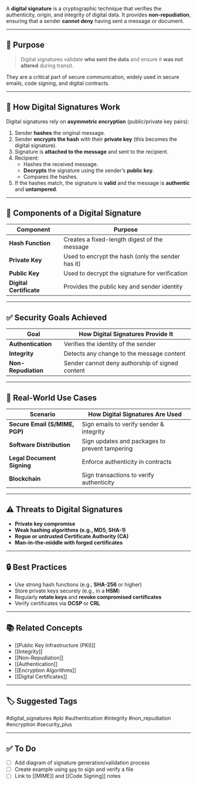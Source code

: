 A **digital signature** is a cryptographic technique that verifies the authenticity, origin, and integrity of digital data. It provides **non-repudiation**, ensuring that a sender **cannot deny** having sent a message or document.

---

## 🎯 Purpose

> Digital signatures validate **who sent the data** and ensure it **was not altered** during transit.

They are a critical part of secure communication, widely used in secure emails, code signing, and digital contracts.

---

## 🔐 How Digital Signatures Work

Digital signatures rely on **asymmetric encryption** (public/private key pairs):

1. Sender **hashes** the original message.
2. Sender **encrypts the hash** with their **private key** (this becomes the digital signature).
3. Signature is **attached to the message** and sent to the recipient.
4. Recipient:
   - Hashes the received message.
   - **Decrypts** the signature using the sender’s **public key**.
   - Compares the hashes.
5. If the hashes match, the signature is **valid** and the message is **authentic** and **untampered**.

---

## 🧱 Components of a Digital Signature

| Component            | Purpose                                           |
|----------------------|---------------------------------------------------|
| **Hash Function**    | Creates a fixed-length digest of the message      |
| **Private Key**      | Used to encrypt the hash (only the sender has it) |
| **Public Key**       | Used to decrypt the signature for verification    |
| **Digital Certificate** | Provides the public key and sender identity     |

---

## ✅ Security Goals Achieved

| Goal               | How Digital Signatures Provide It                     |
|--------------------|-------------------------------------------------------|
| **Authentication** | Verifies the identity of the sender                   |
| **Integrity**      | Detects any change to the message content             |
| **Non-Repudiation**| Sender cannot deny authorship of signed content       |

---

## 📄 Real-World Use Cases

| Scenario                   | How Digital Signatures Are Used                      |
|----------------------------|-------------------------------------------------------|
| **Secure Email (S/MIME, PGP)** | Sign emails to verify sender & integrity         |
| **Software Distribution**  | Sign updates and packages to prevent tampering       |
| **Legal Document Signing** | Enforce authenticity in contracts                    |
| **Blockchain**             | Sign transactions to verify authenticity             |

---

## ⚠️ Threats to Digital Signatures

- **Private key compromise**
- **Weak hashing algorithms (e.g., MD5, SHA-1)**
- **Rogue or untrusted Certificate Authority (CA)**
- **Man-in-the-middle with forged certificates**

---

## 🔒 Best Practices

- Use strong hash functions (e.g., **SHA-256** or higher)
- Store private keys securely (e.g., in a **HSM**)
- Regularly **rotate keys** and **revoke compromised certificates**
- Verify certificates via **OCSP** or **CRL**

---

## 📚 Related Concepts

- [[Public Key Infrastructure (PKI)]]
- [[Integrity]]
- [[Non-Repudiation]]
- [[Authentication]]
- [[Encryption Algorithms]]
- [[Digital Certificates]]

---

## 🏷 Suggested Tags

#digital_signatures #pki #authentication #integrity #non_repudiation #encryption #security_plus

---

## ✅ To Do

- [ ] Add diagram of signature generation/validation process
- [ ] Create example using `gpg` to sign and verify a file
- [ ] Link to [[MIME]] and [[Code Signing]] notes
